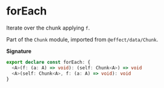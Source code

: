 # forEach

Iterate over the chunk applying `f`.

Part of the `Chunk` module, imported from `@effect/data/Chunk`.

**Signature**

```ts
export declare const forEach: {
  <A>(f: (a: A) => void): (self: Chunk<A>) => void
  <A>(self: Chunk<A>, f: (a: A) => void): void
}
```
